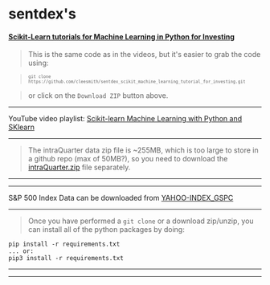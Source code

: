 # sentdex's
#### [Scikit-Learn tutorials for Machine Learning in Python for Investing](http://pythonprogramming.net/scikit-learn-tutorials-machine-learning-python-investing/ "Scikit-Learn tutorials for Machine Learning in Python for Investing")

> This is the same code as in the videos, but it's easier to grab the code using:

> <sub><sup>```git clone https://github.com/cleesmith/sentdex_scikit_machine_learning_tutorial_for_investing.git```</sup></sub>

> or click on the ```Download ZIP``` button above.

***

YouTube video playlist: [Scikit-learn Machine Learning with Python and SKlearn](https://www.youtube.com/playlist?list=PLQVvvaa0QuDd0flgGphKCej-9jp-QdzZ3 "Scikit-learn Machine Learning with Python and SKlearn")

***

> The intraQuarter data zip file is ~255MB, which is too large to store in a github repo (max of 50MB?), so you need to
download the [intraQuarter.zip](http://pythonprogramming.net/downloads/intraQuarter.zip "intraQuarter.zip") file separately.

***

***

S&P 500 Index Data can be downloaded from [YAHOO-INDEX_GSPC](https://www.quandl.com/data/YAHOO/INDEX_GSPC-S-P-500-Index "YAHOO-INDEX_GSPC")


***


> Once you have performed a ```git clone``` or a download zip/unzip, you can install all of the python packages by doing:
```
pip install -r requirements.txt
... or:
pip3 install -r requirements.txt
```

***
***
